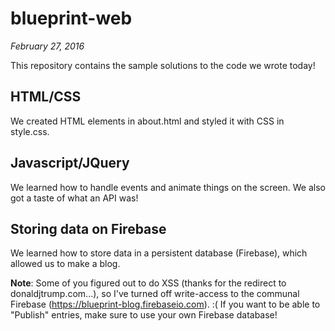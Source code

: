 # blueprint-web

*February 27, 2016*

This repository contains the sample solutions to the code we wrote today!

## HTML/CSS

We created HTML elements in about.html and styled it with CSS in style.css.

## Javascript/JQuery

We learned how to handle events and animate things on the screen. We also got a taste of what an API was!

## Storing data on Firebase

We learned how to store data in a persistent database (Firebase), which allowed us to make a blog.

**Note**: Some of you figured out to do XSS (thanks for the redirect to donaldjtrump.com...), so I've turned off write-access to the communal Firebase (https://blueprint-blog.firebaseio.com). :( If you want to be able to "Publish" entries, make sure to use your own Firebase database!